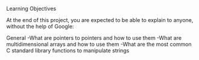 Learning Objectives

At the end of this project, you are expected to be able to explain to anyone, without the help of Google:

General
-What are pointers to pointers and how to use them
-What are multidimensional arrays and how to use them
-What are the most common C standard library functions to manipulate strings

